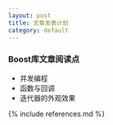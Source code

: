```yaml
---
layout: post
title: 文章发表计划
category: default
---
```


### Boost库文章阅读点

* 并发编程
* 函数与回调
* 迭代器的外观效果

{% include references.md %}
